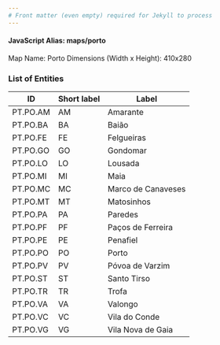 ```yaml
---
# Front matter (even empty) required for Jekyll to process
---
```


#### JavaScript Alias: maps/porto

Map Name: Porto
Dimensions (Width x Height): 410x280





### List of Entities

ID | Short label | Label
---|---|---|
PT.PO.AM|AM|Amarante
PT.PO.BA|BA|Baião
PT.PO.FE|FE|Felgueiras
PT.PO.GO|GO|Gondomar
PT.PO.LO|LO|Lousada
PT.PO.MI|MI|Maia
PT.PO.MC|MC|Marco de Canaveses
PT.PO.MT|MT|Matosinhos
PT.PO.PA|PA|Paredes
PT.PO.PF|PF|Paços de Ferreira
PT.PO.PE|PE|Penafiel
PT.PO.PO|PO|Porto
PT.PO.PV|PV|Póvoa de Varzim
PT.PO.ST|ST|Santo Tirso
PT.PO.TR|TR|Trofa
PT.PO.VA|VA|Valongo
PT.PO.VC|VC|Vila do Conde
PT.PO.VG|VG|Vila Nova de Gaia


